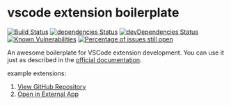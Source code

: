# vscode extension boilerplate

[![Build Status](https://travis-ci.org/tjx666/vscode-extension-boilerpklate.svg?branch=master)](https://travis-ci.org/tjx666/vscode-extension-boilerplate) [![dependencies Status](https://david-dm.org/tjx666/vscode-extension-boilerplate/status.svg)](https://david-dm.org/tjx666/vscode-extension-boilerplate) [![devDependencies Status](https://david-dm.org/tjx666/vscode-extension-boilerplate/dev-status.svg)](https://david-dm.org/tjx666/vscode-extension-boilerplate?type=dev) [![Known Vulnerabilities](https://snyk.io/test/github/tjx666/vscode-extension-boilerplate/badge.svg?targetFile=package.json)](https://snyk.io/test/github/tjx666/vscode-extension-boilerplate?targetFile=package.json) [![Percentage of issues still open](https://isitmaintained.com/badge/open/tjx666/vscode-extension-boilerplate.svg)](http://isitmaintained.com/project/tjx666/vscode-extension-boilerplate')

An awesome boilerplate for VSCode extension development. You can use it just as described in the [official documentation](https://code.visualstudio.com/api).

example extensions:

1. [View GitHub Repository](https://github.com/tjx666/view-github-repository)
2. [Open in External App](https://github.com/tjx666/open-in-external-app)
